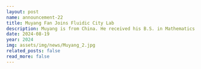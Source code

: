 ```yaml
---
layout: post
name: announcement-22
title: Muyang Fan Joins Fluidic City Lab
description: Muyang is from China. He received his B.S. in Mathematics from <a href="https://en.wikipedia.org/wiki/University_of_Oregon"> University of Oregon </a>. He worked as a developer at <a href="https://www.interactivelabs.com/"> ILabs </a>. In his free time, Muyang likes traveling, playing video games and meditation.
date: 2024-08-19
year: 2024
img: assets/img/news/Muyang_2.jpg
related_posts: false
read_more: false
---
```


